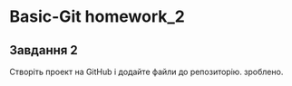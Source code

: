 # Basic-Git homework_2

## Завдання 2
Створіть проект на GitHub і додайте файли до репозиторію. 
зроблено.